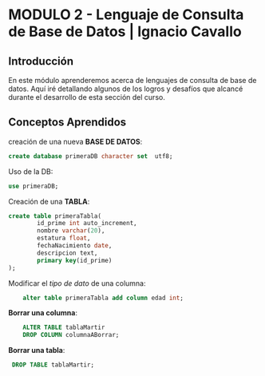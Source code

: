# MODULO 2 - Lenguaje de Consulta de Base de Datos | Ignacio Cavallo

## Introducción

En este módulo aprenderemos acerca de lenguajes de consulta de base de datos. Aquí iré detallando algunos de los logros y desafíos que alcancé durante el desarrollo de esta sección del curso.


## Conceptos Aprendidos

creación de una nueva **BASE DE DATOS**:

```sql
create database primeraDB character set  utf8;
```  

Uso de la DB:

```sql  
use primeraDB;
```   
Creación de una **TABLA**:

```sql  
create table primeraTabla(
        id_prime int auto_increment,
        nombre varchar(20),
        estatura float,
        fechaNacimiento date,
        descripcion text,
        primary key(id_prime)
);
```

Modificar el *tipo de dato* de una columna:

```sql  
    alter table primeraTabla add column edad int;
```  

**Borrar una columna**:
```sql  
    ALTER TABLE tablaMartir
    DROP COLUMN columnaABorrar;
```  

**Borrar una tabla**:

```sql
 DROP TABLE tablaMartir;
 ```
